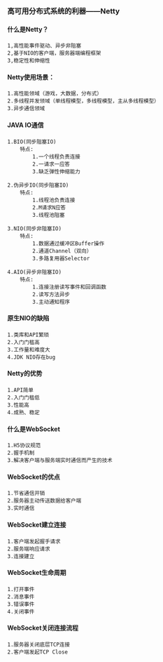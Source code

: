 ### 高可用分布式系统的利器——Netty

#### 什么是Netty？ 
	1,高性能事件驱动、异步非阻塞
	2,基于NIO的客户端，服务器端编程框架
	3,稳定性和伸缩性
	
#### Netty使用场景：
	1.高性能领域（游戏，大数据，分布式） 
	2.多线程并发领域（单线程模型，多线程模型，主从多线程模型）
	3.异步通信领域
	
#### JAVA IO通信
	1.BIO(同步阻塞IO)
	    特点:
	        1.一个线程负责连接
	        2.一请求一应答
	        3.缺乏弹性伸缩能力
	    
	2.伪异步IO(同步阻塞IO)
	    特点:
	        1.线程池负责连接 
	        2.M请求N应答 
	        3.线程池阻塞
	        
	3.NIO(同步非阻塞IO)
	    特点:
	        1.数据通过缓冲区Buffer操作 
	        2.通道Channel（双向）
	        3.多路复用器Selector
	            
	4.AIO(异步非阻塞IO)	
	    特点:
	        1.连接注册读写事件和回调函数 
	        2.读写方法异步 
	        3.主动通知程序
	        
#### 原生NIO的缺陷
	1.类库和API繁琐 
	2.入门门槛高 
	3.工作量和难度大	
	4.JDK NIO存在bug
	
#### Netty的优势
	1.API简单
	2.入门门槛低
	3.性能高
	4.成熟、稳定	
	
#### 什么是WebSocket
	1.H5协议规范
	2.握手机制
	3.解决客户端与服务端实时通信而产生的技术

#### WebSocket的优点
	1.节省通信开销
	2.服务器主动传送数据给客户端
	3.实时通信
	
#### WebSocket建立连接
	1.客户端发起握手请求 
	2.服务端响应请求 
	3.连接建立

#### WebSocket生命周期 
	1.打开事件 
	2.消息事件 
	3.错误事件 
	4.关闭事件
	
#### WebSocket关闭连接流程
	1.服务器关闭底层TCP连接 
	2.客户端发起TCP Close

